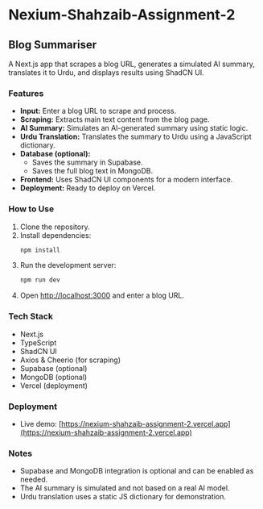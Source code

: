 # Nexium-Shahzaib-Assignment-2

## Blog Summariser

A Next.js app that scrapes a blog URL, generates a simulated AI summary, translates it to Urdu, and displays results using ShadCN UI.

### Features

- **Input:** Enter a blog URL to scrape and process.
- **Scraping:** Extracts main text content from the blog page.
- **AI Summary:** Simulates an AI-generated summary using static logic.
- **Urdu Translation:** Translates the summary to Urdu using a JavaScript dictionary.
- **Database (optional):**
  - Saves the summary in Supabase.
  - Saves the full blog text in MongoDB.
- **Frontend:** Uses ShadCN UI components for a modern interface.
- **Deployment:** Ready to deploy on Vercel.

### How to Use

1. Clone the repository.
2. Install dependencies:
   ```bash
   npm install
   ```
3. Run the development server:
   ```bash
   npm run dev
   ```
4. Open [http://localhost:3000](http://localhost:3000) and enter a blog URL.

### Tech Stack

- Next.js
- TypeScript
- ShadCN UI
- Axios & Cheerio (for scraping)
- Supabase (optional)
- MongoDB (optional)
- Vercel (deployment)

### Deployment

- Live demo: [https://nexium-shahzaib-assignment-2.vercel.app](https://nexium-shahzaib-assignment-2.vercel.app)

### Notes

- Supabase and MongoDB integration is optional and can be enabled as needed.
- The AI summary is simulated and not based on a real AI model.
- Urdu translation uses a static JS dictionary for demonstration.
